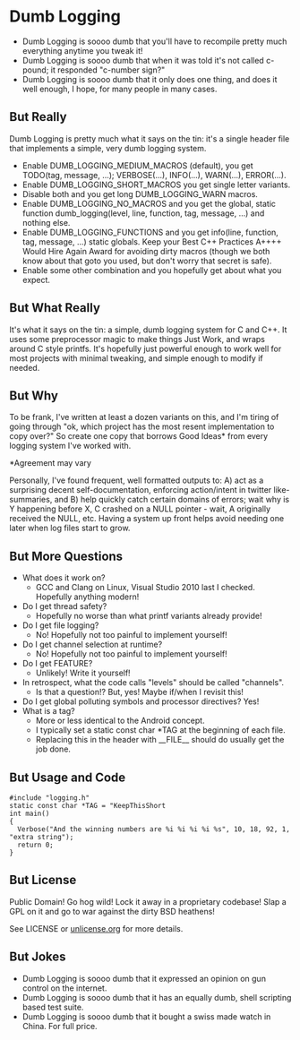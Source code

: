 Dumb Logging
==============

* Dumb Logging is soooo dumb that you'll have to recompile pretty much
  everything anytime you tweak it!
* Dumb Logging is soooo dumb that when it was told it's not called
  c-pound; it responded "c-number sign?"
* Dumb Logging is soooo dumb that it only does one thing, and does it
  well enough, I hope, for many people in many cases.

But Really
----------

Dumb Logging is pretty much what it says on the tin: it's a single header
file that implements a simple, very dumb logging system.

* Enable DUMB\_LOGGING\_MEDIUM\_MACROS (default), you get TODO(tag,
  message, ...); VERBOSE(...), INFO(...), WARN(...), ERROR(...).
* Enable DUMB\_LOGGING\_SHORT\_MACROS you get single letter variants.
* Disable both and you get long DUMB\_LOGGING\_WARN macros.
* Enable DUMB\_LOGGING\_NO\_MACROS and you get the global, static
  function dumb\_logging(level, line, function, tag, message, ...) and
  nothing else.
* Enable DUMB\_LOGGING\_FUNCTIONS and you get info(line, function, tag,
  message, ...) static globals.  Keep your Best C++ Practices A++++
  Would Hire Again Award for avoiding dirty macros (though we both know
  about that goto you used, but don't worry that secret is safe).
* Enable some other combination and you hopefully get about what you
  expect.

But What Really
---------------

It's what it says on the tin: a simple, dumb logging system for C
and C++.  It uses some preprocessor magic to make things Just Work,
and wraps around C style printfs.  It's hopefully just powerful enough
to work well for most projects with minimal tweaking, and simple enough
to modify if needed.


But Why
-------

To be frank, I've written at least a dozen variants on this, and
I'm tiring of going through "ok, which project has the most resent
implementation to copy over?"  So create one copy that borrows Good
Ideas\* from every logging system I've worked with.

\*Agreement may vary

Personally, I've found frequent, well formatted outputs to: A) act as a
surprising decent self-documentation, enforcing action/intent in twitter
like-summaries, and B) help quickly catch certain domains of errors;
wait why is Y happening before X, C crashed on a NULL pointer - wait,
A originally received the NULL, etc.  Having a system up front helps
avoid needing one later when log files start to grow.

But More Questions
------------------

* What does it work on?
  * GCC and Clang on Linux, Visual Studio 2010 last I checked.
    Hopefully anything modern!
* Do I get thread safety?
  * Hopefully no worse than what printf variants already provide!
* Do I get file logging?
  * No!  Hopefully not too painful to implement yourself!
* Do I get channel selection at runtime?
  * No!  Hopefully not too painful to implement yourself!
* Do I get FEATURE?
  * Unlikely!  Write it yourself!
* In retrospect, what the code calls "levels" should be called "channels".
  * Is that a question!?  But, yes!  Maybe if/when I revisit this!
* Do I get global polluting symbols and processor directives?  Yes!
* What is a tag?
  * More or less identical to the Android concept.
  * I typically set a static const char \*TAG at the beginning of
    each file.
  * Replacing this in the header with \_\_FILE\_\_ should do usually
    get the job done.

But Usage and Code
------------------

```
#include "logging.h"
static const char *TAG = "KeepThisShort
int main()
{
  Verbose("And the winning numbers are %i %i %i %i %s", 10, 18, 92, 1, "extra string");
  return 0;
}
```

But License
-----------

Public Domain!  Go hog wild!  Lock it away in a proprietary codebase!
Slap a GPL on it and go to war against the dirty BSD heathens!

See LICENSE or [unlicense.org](http://unlicense.org/) for more details.


But Jokes
---------

* Dumb Logging is soooo dumb that it expressed an opinion on gun control
  on the internet.
* Dumb Logging is soooo dumb that it has an equally dumb, shell scripting
  based test suite.
* Dumb Logging is soooo dumb that it bought a swiss made watch in China.
  For full price.
